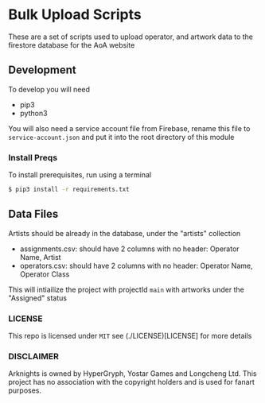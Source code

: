 # Bulk Upload Scripts

These are a set of scripts used to upload operator, and artwork data to the firestore database for the AoA website

## Development

To develop you will need

- pip3
- python3

You will also need a service account file from Firebase, rename this file to `service-account.json` and put it into the root directory of this module

### Install Preqs

To install prerequisites, run using a terminal

```sh
$ pip3 install -r requirements.txt
```

## Data Files

Artists should be already in the database, under the "artists" collection

- assignments.csv: should have 2 columns with no header: Operator Name, Artist
- operators.csv: should have 2 columns with no header: Operator Name, Operator Class

This will intiailize the project with projectId `main` with artworks under the "Assigned" status

### LICENSE

This repo is licensed under `MIT` see (./LICENSE)[LICENSE] for more details

### DISCLAIMER

Arknights is owned by HyperGryph, Yostar Games and Longcheng Ltd. This project has no association with the copyright holders and is used for fanart purposes.
